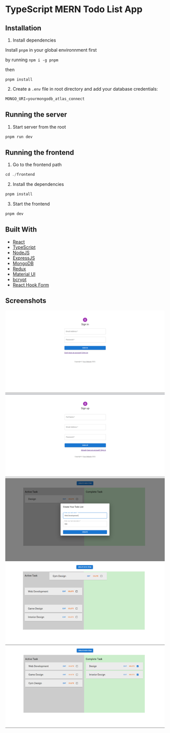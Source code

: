 # TypeScript MERN Todo List App


## Installation

1. Install dependencies

Install `pnpm` in your global environnment first

by running `npm i -g pnpm`

then

```
pnpm install
```

2. Create a `.env` file in root directory and add your database credentials:

```c
MONGO_URI=yourmongodb_atlas_connect
```

## Running the server

1. Start server from the root

```c
pnpm run dev
```

## Running the frontend

1. Go to the frontend path

```c
cd ./frontend
```

2. Install the dependencies

```c
pnpm install
```

3. Start the frontend

```c
pnpm dev
```

## Built With

- [React](https://reactjs.org/)
- [TypeScript](https://www.typescriptlang.org/)
- [NodeJS](https://nodejs.org/en/)
- [ExpressJS](https://expressjs.com/)
- [MongoDB](https://www.mongodb.com/)
- [Redux](https://redux.js.org/)
- [Material UI](https://mui.com/)
- [bcrypt](https://www.npmjs.com/package/bcryptjs)
- [React Hook Form](https://react-hook-form.com/)


## Screenshots

![Coming Soon](https://raw.githubusercontent.com/Aztaro97/td-list/main/frontend/src/assets/images/Screenshot%202023-06-21%20092243.png?token=GHSAT0AAAAAABT3P7I5YS5PYZCJJHHEUJWOZEST5GA "Coming Soon")
![Coming Soon](https://raw.githubusercontent.com/Aztaro97/td-list/main/frontend/src/assets/images/Screenshot%202023-06-21%20092258.png?token=GHSAT0AAAAAABT3P7I56NIY5OK6CL2S5HPGZEST5JA "Coming Soon")
![Coming Soon](https://raw.githubusercontent.com/Aztaro97/td-list/main/frontend/src/assets/images/Screenshot%202023-06-21%20094745.png?token=GHSAT0AAAAAABT3P7I4MMSWJH5X6VDBISBCZEST5MA "Coming Soon")
![Coming Soon](https://raw.githubusercontent.com/Aztaro97/td-list/main/frontend/src/assets/images/Screenshot%202023-06-21%20094952.png?token=GHSAT0AAAAAABT3P7I5CJNOVOIXV4O3Y4BYZEST5QA "Coming Soon")
![Coming Soon](https://raw.githubusercontent.com/Aztaro97/td-list/main/frontend/src/assets/images/Screenshot%202023-06-21%20095013.png?token=GHSAT0AAAAAABT3P7I4LQODO44AYGNWFNFUZEST5UA "Coming Soon")
